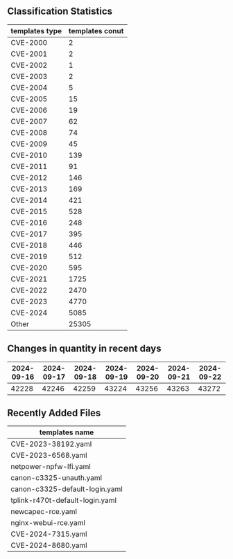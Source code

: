 ## Classification Statistics
| templates type | templates conut | 
| --- | --- |
| CVE-2000 | 2 |
| CVE-2001 | 2 |
| CVE-2002 | 1 |
| CVE-2003 | 2 |
| CVE-2004 | 5 |
| CVE-2005 | 15 |
| CVE-2006 | 19 |
| CVE-2007 | 62 |
| CVE-2008 | 74 |
| CVE-2009 | 45 |
| CVE-2010 | 139 |
| CVE-2011 | 91 |
| CVE-2012 | 146 |
| CVE-2013 | 169 |
| CVE-2014 | 421 |
| CVE-2015 | 528 |
| CVE-2016 | 248 |
| CVE-2017 | 395 |
| CVE-2018 | 446 |
| CVE-2019 | 512 |
| CVE-2020 | 595 |
| CVE-2021 | 1725 |
| CVE-2022 | 2470 |
| CVE-2023 | 4770 |
| CVE-2024 | 5085 |
| Other | 25305 |
## Changes in quantity in recent days
|2024-09-16 | 2024-09-17 | 2024-09-18 | 2024-09-19 | 2024-09-20 | 2024-09-21 | 2024-09-22|
|--- | ------ | ------ | ------ | ------ | ------ | ---|
|42228 | 42246 | 42259 | 43224 | 43256 | 43263 | 43272|
## Recently Added Files
| templates name | 
| --- |
| CVE-2023-38192.yaml |
| CVE-2023-6568.yaml |
| netpower-npfw-lfi.yaml |
| canon-c3325-unauth.yaml |
| canon-c3325-default-login.yaml |
| tplink-r470t-default-login.yaml |
| newcapec-rce.yaml |
| nginx-webui-rce.yaml |
| CVE-2024-7315.yaml |
| CVE-2024-8680.yaml |
